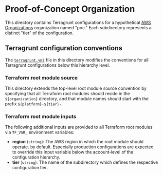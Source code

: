 # Proof-of-Concept Organization

This directory contains Terragrunt configurations for a hypothetical
[AWS Organizations](https://aws.amazon.com/organizations/)
organization named "poc." Each subdirectory represents a distinct "tier" of the
configuration.

## Terragrunt configuration conventions

The [`terragrunt.yml`](terragrunt.yml) file in this directory modifies the
conventions for all Terragrunt configurations below this hierarchy level.

### Terraform root module source

This directory extends the top-level root module source convention by specifying
that all Terraform root modules should reside in the `${organization}` directory,
and that module names should start with the prefix `${platform}-${tier}-`.

### Terraform root module inputs

The following additional inputs are provided to all Terraform root modules via
`TF_VAR_` environment variables:

- **region** (`string`): The AWS region in which the root module should operate.
  by default. Especially production configurations are expected to override this
  input variable below the account-level of the configuration hierarchy.
- **tier** (`string`): The name of the subdirectory which defines the respective
  configuration tier.
